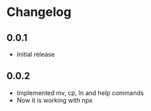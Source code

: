 # Changelog

## 0.0.1

- Initial release

## 0.0.2

- Implemented mv, cp, ln and help commands
- Now it is working with npx